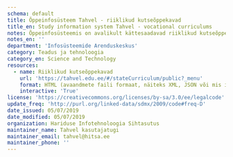 ```yaml
---
schema: default
title: Õppeinfosüsteem Tahvel - riiklikud kutseõppekavad
title_en: Study information system Tahvel - vocational curriculums
notes: Õppeinfosüsteemis on avalikult kättesaadavad riiklikud kutseõppekavad (iga õppekava juures link JSON väljundule).
notes_en: ''
department: 'Infosüsteemide Arenduskeskus'
category: Teadus ja tehnoloogia
category_en: Science and Technology
resources:
  - name: Riiklikud kutseõppekavad
    url: 'https://tahvel.edu.ee/#/stateCurriculum/public?_menu' 
    format: HTML (avaandmete faili formaat, näiteks XML, JSON või mis iganes)
    interactive: 'True'
license: 'https://creativecommons.org/licenses/by-sa/3.0/ee/legalcode' 
update_freq: 'http://purl.org/linked-data/sdmx/2009/code#freq-D' 
date_issued: 05/07/2019 
date_modified: 05/07/2019 
organization: Hariduse Infotehnoloogia Sihtasutus
maintainer_name: Tahvel kasutajatugi
maintainer_email: tahvel@hitsa.ee
maintainer_phone: '' 
---
```

